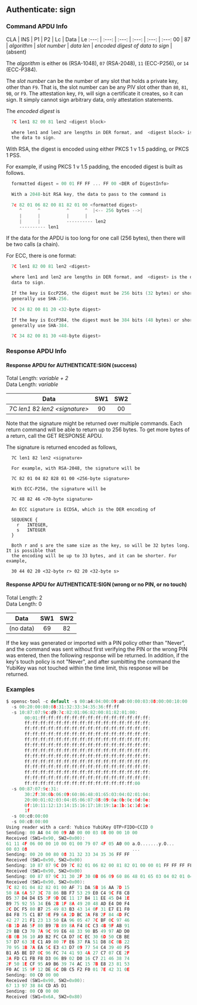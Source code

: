 <!-- Copyright 2021 Yubico AB

Licensed under the Apache License, Version 2.0 (the "License");
you may not use this file except in compliance with the License.
You may obtain a copy of the License at

    http://www.apache.org/licenses/LICENSE-2.0

Unless required by applicable law or agreed to in writing, software
distributed under the License is distributed on an "AS IS" BASIS,
WITHOUT WARRANTIES OR CONDITIONS OF ANY KIND, either express or implied.
See the License for the specific language governing permissions and
limitations under the License. -->


## Authenticate: sign

### Command APDU Info

CLA | INS | P1 | P2 | Lc | Data | Le
:---: | :---: | :---: | :---: | :---: | :---:
00 | 87 | *algorithm* | *slot number* | *data len* | *encoded digest of data to sign* | (absent)

The *algorithm* is either `06` (RSA-1048), `07` (RSA-2048), `11` (ECC-P256), or `14`
(ECC-P384).

The *slot number* can be the number of any slot that holds a private key, other than `F9`.
That is, the slot number can be any PIV slot other than `80`, `81`, `9B`, or `F9`. The
attestation key, `F9`, will sign a certificate it creates, so it can sign. It simply
cannot sign arbitrary data, only attestation statements.

The *encoded digest* is

```C
  7C len1 82 00 81 len2 <digest block>

  where len1 and len2 are lengths in DER format, and  <digest block> is the digest of
  the data to sign.
```

With RSA, the digest is encoded using either PKCS 1 v 1.5 padding, or PKCS 1 PSS.

For example, if using PKCS 1 v 1.5 padding, the encoded digest is built as follows.

```C
  formatted digest = 00 01 FF FF ... FF 00 <DER of DigestInfo>

  With a 2048-bit RSA key, the data to pass to the command is

  7c 82 01 06 82 00 81 82 01 00 <formatted digest>
     ^      ^          ^      ^  |<-- 256 bytes -->|
     |      |          |      |
     |      |          ---------- len2
     ---------- len1
```

If the data for the APDU is too long for one call (256 bytes), then there will be two
calls (a chain).

For ECC, there is one format:

```C
  7C len1 82 00 81 len2 <digest>

  where len1 and len2 are lengths in DER format, and  <digest> is the digest of the
  data to sign.

  If the key is EccP256, the digest must be 256 bits (32 bytes) or shorter. You will
  generally use SHA-256.

  7C 24 82 00 81 20 <32-byte digest>

  If the key is EccP384, the digest must be 384 bits (48 bytes) or shorter. You will
  generally use SHA-384.

  7C 34 82 00 81 30 <48-byte digest>
```

### Response APDU Info

#### Response APDU for AUTHENTICATE:SIGN (success)

Total Length: *variable + 2*\
Data Length: *variable*

Data | SW1 | SW2
:---: | :---: | :---:
7C *len1* 82 *len2 \<signature\>* | 90 | 00

Note that the signature might be returned over multiple commands. Each return command
will be able to return up to 256 bytes. To get more bytes of a return, call the GET
RESPONSE APDU.

The signature is returned encoded as follows,

```
  7C len1 82 len2 <signature>

  For example, with RSA-2048, the signature will be

  7C 82 01 04 82 828 01 00 <256-byte signature>

  With ECC-P256, the signature will be

  7C 48 82 46 <70-byte signature>

  An ECC signature is ECDSA, which is the DER encoding of

  SEQUENCE {
    r   INTEGER,
    s   INTEGER
  }

  Both r and s are the same size as the key, so will be 32 bytes long. It is possible that
  the encoding will be up to 33 bytes, and it can be shorter. For example,

  30 44 02 20 <32-byte r> 02 20 <32-byte s>
```

#### Response APDU for AUTHENTICATE:SIGN (wrong or no PIN, or no touch)

Total Length: 2\
Data Length: 0

Data | SW1 | SW2
:---: | :---: | :---:
(no data) | 69 | 82

If the key was generated or imported with a PIN policy other than "Never", and the command
was sent without first verifying the PIN or the wrong PIN was entered, then the following
response will be returned. In addition, if the key's touch policy is not "Never", and
after sumbitting the command the YubiKey was not touched within the time limit, this
response will be returned.

### Examples
```C
$ opensc-tool -c default -s 00:a4:04:00:09:a0:00:00:03:08:00:00:10:00
  -s 00:20:00:80:08:31:32:33:34:35:36:ff:ff
  -s 10:87:07:9c:d9:7c:82:01:06:82:00:81:82:01:00:
       00:01:ff:ff:ff:ff:ff:ff:ff:ff:ff:ff:ff:ff:ff:ff:
       ff:ff:ff:ff:ff:ff:ff:ff:ff:ff:ff:ff:ff:ff:ff:ff:
       ff:ff:ff:ff:ff:ff:ff:ff:ff:ff:ff:ff:ff:ff:ff:ff:
       ff:ff:ff:ff:ff:ff:ff:ff:ff:ff:ff:ff:ff:ff:ff:ff:
       ff:ff:ff:ff:ff:ff:ff:ff:ff:ff:ff:ff:ff:ff:ff:ff:
       ff:ff:ff:ff:ff:ff:ff:ff:ff:ff:ff:ff:ff:ff:ff:ff:
       ff:ff:ff:ff:ff:ff:ff:ff:ff:ff:ff:ff:ff:ff:ff:ff:
       ff:ff:ff:ff:ff:ff:ff:ff:ff:ff:ff:ff:ff:ff:ff:ff:
       ff:ff:ff:ff:ff:ff:ff:ff:ff:ff:ff:ff:ff:ff:ff:ff:
       ff:ff:ff:ff:ff:ff:ff:ff:ff:ff:ff:ff:ff:ff:ff:ff:
       ff:ff:ff:ff:ff:ff:ff:ff:ff:ff:ff:ff:ff:ff:ff:ff:
       ff:ff:ff:ff:ff:ff:ff:ff:ff:ff:ff:ff:ff:ff:ff:ff:
       ff:ff:ff:ff:ff:ff:ff:ff:ff:ff:ff:ff:ff:ff:00
  -s 00:87:07:9c:31:
       30:2f:30:0b:06:09:60:86:48:01:65:03:04:02:01:04:
       20:00:01:02:03:04:05:06:07:08:09:0a:0b:0c:0d:0e:
       0f:10:11:12:13:14:15:16:17:18:19:1a:1b:1c:1d:1e:
       1f
  -s 00:c0:00:00
  -s 00:c0:00:00
Using reader with a card: Yubico YubiKey OTP+FIDO+CCID 0
Sending: 00 A4 04 00 09 A0 00 00 03 08 00 00 10 00
Received (SW1=0x90, SW2=0x00):
61 11 4F 06 00 00 10 00 01 00 79 07 4F 05 A0 00 a.O.......y.O...
00 03 08                                        ...
Sending: 00 20 00 80 08 31 32 33 34 35 36 FF FF
Received (SW1=0x90, SW2=0x00)
Sending: 10 87 07 9C D9 7C 82 01 06 82 00 81 82 01 00 00 01 FF FF FF FF FF FF FF FF FF FF FF FF FF FF FF FF FF FF FF FF FF FF FF FF FF FF FF FF FF FF FF FF FF FF FF FF FF FF FF FF FF FF FF FF FF FF FF FF FF FF FF FF FF FF FF FF FF FF FF FF FF FF FF FF FF FF FF FF FF FF FF FF FF FF FF FF FF FF FF FF FF FF FF FF FF FF FF FF FF FF FF FF FF FF FF FF FF FF FF FF FF FF FF FF FF FF FF FF FF FF FF FF FF FF FF FF FF FF FF FF FF FF FF FF FF FF FF FF FF FF FF FF FF FF FF FF FF FF FF FF FF FF FF FF FF FF FF FF FF FF FF FF FF FF FF FF FF FF FF FF FF FF FF FF FF FF FF FF FF FF FF FF FF FF FF FF FF FF FF FF FF FF FF FF FF FF FF FF FF FF FF FF FF FF FF FF FF FF FF FF FF FF FF FF 00
Received (SW1=0x90, SW2=0x00)
Sending: 00 87 07 9C 31 30 2F 30 0B 06 09 60 86 48 01 65 03 04 02 01 04 20 00 01 02 03 04 05 06 07 08 09 0A 0B 0C 0D 0E 0F 10 11 12 13 14 15 16 17 18 19 1A 1B 1C 1D 1E 1F
Received (SW1=0x90, SW2=0x00):
7C 82 01 04 82 82 01 00 AF 71 DA 5B 16 AA 7D 15
50 8A 6A 57 3C 78 86 BB F7 53 29 E0 C4 9C F8 C8
D5 37 D4 D4 E5 3F 9D DE 11 17 B4 11 EE 45 D4 1E
B9 75 92 55 34 E6 2B 1F 8A 49 20 48 AD E4 D0 F4
2C DC F5 80 B7 25 49 83 B3 43 14 0F 31 E7 E1 F0
B4 F8 75 C1 B7 9E F9 6A 2D BC 3A F8 2F 84 4D FC
42 27 21 F1 23 13 50 EA 96 05 47 7C BF 0C 97 46
6B 1D A6 5F 80 B9 7B 89 8A F4 8C C3 4B 9F AB 91
29 BB C3 70 7A 9C 99 E6 48 33 90 B5 49 97 AD D0
6B 0B 36 10 A9 B2 FC CA D7 8C EC 30 6D 50 CB BE
57 D7 63 3E C1 A9 80 7F E6 37 FA 51 D8 8C 0B 22
70 95 1B 7A EA 5C E3 43 D7 09 77 54 C4 39 40 F5
B1 A5 BE D7 0C 96 FC 74 41 93 4A 27 C7 07 CE 2F
3A FD C1 FB F8 D3 06 B9 02 D0 16 C7 21 46 38 74
2F 50 1E CF 95 A9 B6 39 74 AC 15 7B E8 23 81 53
F0 AC 15 9F 12 DE 6C DB C5 F2 F0 01 7E 42 31 0E
Sending: 00 C0 00 00
Received (SW1=0x90, SW2=0x00):
67 13 97 38 84 CD A5 D1
Sending: 00 C0 00 00
Received (SW1=0x6A, SW2=0x80)
```

